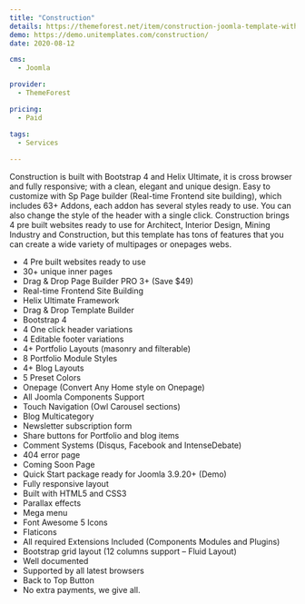 ```yaml
---
title: "Construction"
details: https://themeforest.net/item/construction-joomla-template-with-pre-built-websites/28123262
demo: https://demo.unitemplates.com/construction/
date: 2020-08-12

cms: 
  - Joomla

provider: 
  - ThemeForest

pricing:
  - Paid

tags:
  - Services
  
---
```


Construction is built with Bootstrap 4 and Helix Ultimate, it is cross browser and fully responsive; with a clean, elegant and unique design. Easy to customize with Sp Page builder (Real-time Frontend site building), which includes 63+ Addons, each addon has several styles ready to use. You can also change the style of the header with a single click. Construction brings 4 pre built websites ready to use for Architect, Interior Design, Mining Industry and Construction, but this template has tons of features that you can create a wide variety of multipages or onepages webs.


- 4 Pre built websites ready to use
- 30+ unique inner pages
- Drag & Drop Page Builder PRO 3+ (Save $49)
- Real-time Frontend Site Building
- Helix Ultimate Framework
- Drag & Drop Template Builder
- Bootstrap 4
- 4 One click header variations
- 4 Editable footer variations
- 4+ Portfolio Layouts (masonry and filterable)
- 8 Portfolio Module Styles
- 4+ Blog Layouts
- 5 Preset Colors
- Onepage (Convert Any Home style on Onepage)
- All Joomla Components Support
- Touch Navigation (Owl Carousel sections)
- Blog Multicategory
- Newsletter subscription form
- Share buttons for Portfolio and blog items
- Comment Systems (Disqus, Facebook and IntenseDebate)
- 404 error page
- Coming Soon Page
- Quick Start package ready for Joomla 3.9.20+ (Demo)
- Fully responsive layout
- Built with HTML5 and CSS3
- Parallax effects
- Mega menu
- Font Awesome 5 Icons
- Flaticons
- All required Extensions Included (Components Modules and Plugins)
- Bootstrap grid layout (12 columns support – Fluid Layout)
- Well documented
- Supported by all latest browsers
- Back to Top Button
- No extra payments, we give all.

